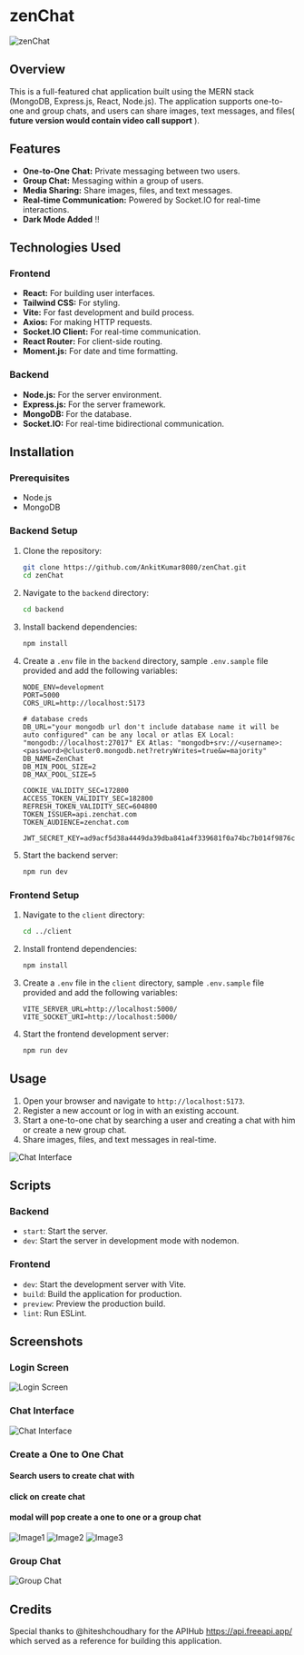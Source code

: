 # zenChat

![zenChat](./screenshots/hero_dark.png)

## Overview

This is a full-featured chat application built using the MERN stack (MongoDB, Express.js, React, Node.js). The application supports one-to-one and group chats, and users can share images, text messages, and files( **future version would contain video call support** ).

## Features

- **One-to-One Chat:** Private messaging between two users.
- **Group Chat:** Messaging within a group of users.
- **Media Sharing:** Share images, files, and text messages.
- **Real-time Communication:** Powered by Socket.IO for real-time interactions.
- **Dark Mode Added** !!

## Technologies Used

### Frontend

- **React:** For building user interfaces.
- **Tailwind CSS:** For styling.
- **Vite:** For fast development and build process.
- **Axios:** For making HTTP requests.
- **Socket.IO Client:** For real-time communication.
- **React Router:** For client-side routing.
- **Moment.js:** For date and time formatting.

### Backend

- **Node.js:** For the server environment.
- **Express.js:** For the server framework.
- **MongoDB:** For the database.
- **Socket.IO:** For real-time bidirectional communication.

## Installation

### Prerequisites

- Node.js
- MongoDB

### Backend Setup

1. Clone the repository:

   ```sh
   git clone https://github.com/AnkitKumar8080/zenChat.git
   cd zenChat
   ```

2. Navigate to the `backend` directory:

   ```sh
   cd backend
   ```

3. Install backend dependencies:

   ```sh
   npm install
   ```

4. Create a `.env` file in the `backend` directory, sample `.env.sample` file provided and add the following variables:

   ```env
   NODE_ENV=development
   PORT=5000
   CORS_URL=http://localhost:5173

   # database creds
   DB_URL="your mongodb url don't include database name it will be auto configured" can be any local or atlas EX Local: "mongodb://localhost:27017" EX Atlas: "mongodb+srv://<username>:<password>@cluster0.mongodb.net?retryWrites=true&w=majority"
   DB_NAME=ZenChat
   DB_MIN_POOL_SIZE=2
   DB_MAX_POOL_SIZE=5

   COOKIE_VALIDITY_SEC=172800
   ACCESS_TOKEN_VALIDITY_SEC=182800
   REFRESH_TOKEN_VALIDITY_SEC=604800
   TOKEN_ISSUER=api.zenchat.com
   TOKEN_AUDIENCE=zenchat.com

   JWT_SECRET_KEY=ad9acf5d38a4449da39dba841a4f339681f0a74bc7b014f9876cba55f48563fd

   ```

5. Start the backend server:

   ```sh
   npm run dev
   ```

### Frontend Setup

1. Navigate to the `client` directory:

   ```sh
   cd ../client
   ```

2. Install frontend dependencies:

   ```sh
   npm install
   ```

3. Create a `.env` file in the `client` directory, sample `.env.sample` file provided and add the following variables:

   ```env
   VITE_SERVER_URL=http://localhost:5000/
   VITE_SOCKET_URI=http://localhost:5000/
   ```

4. Start the frontend development server:

   ```sh
   npm run dev
   ```

## Usage

1. Open your browser and navigate to `http://localhost:5173`.
2. Register a new account or log in with an existing account.
3. Start a one-to-one chat by searching a user and creating a chat with him or create a new group chat.
4. Share images, files, and text messages in real-time.

![Chat Interface](./screenshots/chat_interface.png)

## Scripts

### Backend

- `start`: Start the server.
- `dev`: Start the server in development mode with nodemon.

### Frontend

- `dev`: Start the development server with Vite.
- `build`: Build the application for production.
- `preview`: Preview the production build.
- `lint`: Run ESLint.

## Screenshots

### Login Screen

![Login Screen](./screenshots/login_dark.png)

### Chat Interface

![Chat Interface](./screenshots/hero_light.png)

### Create a One to One Chat

#### Search users to create chat with

#### click on create chat

#### modal will pop create a one to one or a group chat

![Image1](./screenshots/searchUsers.png) ![Image2](./screenshots/createChatModal.png) ![Image3](./screenshots/createGroupChatModal2.png)

### Group Chat

![Group Chat](./screenshots/createdGroupChat.png)

## Credits

Special thanks to @hiteshchoudhary for the APIHub https://api.freeapi.app/ which served as a reference for building this application.
